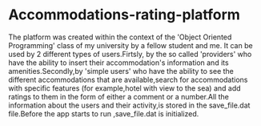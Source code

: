 # Accommodations-rating-platform
The platform was created within the context of the 'Object Oriented Programming' class of my university by a fellow student and me.
It can be used by 2 different types of users.Firtsly, by the so called 'providers' who have the ability to insert their accommodation's 
information and its amenities.Secondly,by 'simple users' who have the ability to see the different accommodations that are available,search for accommodations
with specific features (for example,hotel with view to the sea) and add ratings to them in the form of either a comment or a number.All the information
about the users and their activity,is stored in the save_file.dat file.Before the app starts to run ,save_file.dat is initialized.

